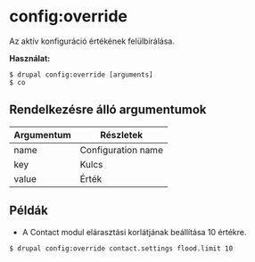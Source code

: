 # config:override
Az aktív konfiguráció értékének felülbírálása.

**Használat:**
```
$ drupal config:override [arguments]
$ co  
```

## Rendelkezésre álló argumentumok
Argumentum | Részletek
---------|-------------
name | Configuration name
key | Kulcs
value | Érték

## Példák
* A Contact modul elárasztási korlátjának beállítása 10 értékre.
```
$ drupal config:override contact.settings flood.limit 10
```
